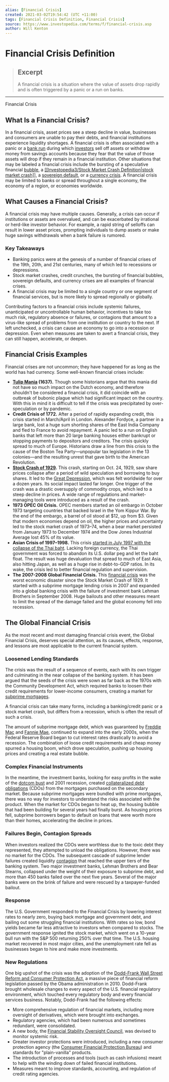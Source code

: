 ```yaml
---
alias: [Financial Crisis]
created: 2021-03-02T19:54:42 (UTC +11:00)
tags: [Financial Crisis Definition, Financial Crisis]
source: https://www.investopedia.com/terms/f/financial-crisis.asp
author: Will Kenton
---
```


# Financial Crisis Definition

> ## Excerpt
> A financial crisis is a situation where the value of assets drop rapidly and is often triggered by a panic or a run on banks.

---

Financial Crisis
## What Is a Financial Crisis?

In a financial crisis, asset prices see a steep decline in value, businesses and consumers are unable to pay their debts, and financial institutions experience liquidity shortages. A financial crisis is often associated with a panic or a [bank run](https://www.investopedia.com/terms/b/bankrun.asp) during which [investors](https://www.investopedia.com/financial-edge/0411/5-investors-that-are-both-rich-and-smart.aspx) sell off assets or withdraw money from savings accounts because they fear that the value of those assets will drop if they remain in a financial institution. Other situations that may be labeled a financial crisis include the bursting of a speculative financial [bubble](https://www.investopedia.com/terms/b/bubble.asp), a [[[Investopedia3/Stock Market Crash Definition|stock market crash]]](https://www.investopedia.com/terms/s/stock-market-crash.asp), a [sovereign default](https://www.investopedia.com/terms/s/sovereign-default.asp), or a [currency crisis](https://www.investopedia.com/articles/economics/08/currency-crises.asp). A financial crisis may be limited to banks or spread throughout a single economy, the economy of a region, or economies worldwide.

## What Causes a Financial Crisis?

A financial crisis may have multiple causes. Generally, a crisis can occur if institutions or assets are overvalued, and can be exacerbated by irrational or herd-like investor behavior. For example, a rapid string of selloffs can result in lower asset prices, prompting individuals to dump assets or make huge savings withdrawals when a bank failure is rumored.

### Key Takeaways

-   Banking panics were at the genesis of a number of financial crises of the 19th, 20th, and 21st centuries, many of which led to recessions or depressions.
-   Stock market crashes, credit crunches, the bursting of financial bubbles, sovereign defaults, and currency crises are all examples of financial crises.
-   A financial crisis may be limited to a single country or one segment of financial services, but is more likely to spread regionally or globally.

Contributing factors to a financial crisis include systemic failures, unanticipated or uncontrollable human behavior, incentives to take too much risk, regulatory absence or failures, or contagions that amount to a virus-like spread of problems from one institution or country to the next. If left unchecked, a crisis can cause an economy to go into a recession or depression. Even when measures are taken to avert a financial crisis, they can still happen, accelerate, or deepen.

## Financial Crisis Examples

Financial crises are not uncommon; they have happened for as long as the world has had currency. Some well-known financial crises include:

-   **[Tulip Mania](https://www.investopedia.com/terms/d/dutch_tulip_bulb_market_bubble.asp) (1637).** Though some historians argue that this mania did not have so much impact on the Dutch economy, and therefore shouldn't be considered a financial crisis, it did coincide with an outbreak of bubonic plague which had significant impact on the country. With this in mind it is difficult to tell if the crisis was precipitated by over-speculation or by pandemic.
-   **Credit Crisis of 1772.** After a period of rapidly expanding credit, this crisis started in March/April in London. Alexander Fordyce, a partner in a large bank, lost a huge sum shorting shares of the East India Company and fled to France to avoid repayment. A panic led to a run on English banks that left more than 20 large banking houses either bankrupt or stopping payments to depositors and creditors. The crisis quickly spread to much of Europe. Historians draw a line from this crisis to the cause of the Boston Tea Party—unpopular tax legislation in the 13 colonies—and the resulting unrest that gave birth to the American Revolution.
-   **[Stock Crash of 1929](https://www.investopedia.com/terms/s/stock-market-crash-1929.asp).** This crash, starting on Oct. 24, 1929, saw share prices collapse after a period of wild speculation and borrowing to buy shares. It led to the [Great Depression](https://www.investopedia.com/terms/g/great_depression.asp), which was felt worldwide for over a dozen years. Its social impact lasted far longer. One trigger of the crash was a drastic oversupply of commodity crops, which led to a steep decline in prices. A wide range of regulations and market-managing tools were introduced as a result of the crash.
-   **1973 OPEC Oil Crisis.** OPEC members started an oil embargo in October 1973 targeting countries that backed Israel in the Yom Kippur War. By the end of the embargo, a barrel of oil stood at $12, up from $3. Given that modern economies depend on oil, the higher prices and uncertainty led to the stock market crash of 1973–74, when a bear market persisted from January 1973 to December 1974 and the Dow Jones Industrial Average lost 45% of its value.
-   **Asian Crisis of 1997–1998.** This crisis [started in July 1997 with the collapse of the Thai baht](https://www.investopedia.com/terms/a/asian-financial-crisis.asp). Lacking foreign currency, the Thai government was forced to abandon its U.S. dollar peg and let the baht float. The result was huge devaluation that spread to much of East Asia, also hitting Japan, as well as a huge rise in debt-to-GDP ratios. In its wake, the crisis led to better financial regulation and supervision.
-   **The 2007-2008 Global Financial Crisis.** This [financial crisis](https://www.investopedia.com/terms/c/credit-crisis.asp) was the worst economic disaster since the Stock Market Crash of 1929. It started with a subprime mortgage lending crisis in 2007 and expanded into a global banking crisis with the failure of investment bank Lehman Brothers in September 2008. Huge bailouts and other measures meant to limit the spread of the damage failed and the global economy fell into recession.

## The Global Financial Crisis

As the most recent and most damaging financial crisis event, the Global Financial Crisis, deserves special attention, as its causes, effects, response, and lessons are most applicable to the current financial system.

### Loosened Lending Standards

The crisis was the result of a sequence of events, each with its own trigger and culminating in the near collapse of the banking system. It has been argued that the seeds of the crisis were sown as far back as the 1970s with the Community Development Act, which required banks to loosen their credit requirements for lower-income consumers, creating a market for [subprime mortgages](https://www.investopedia.com/terms/s/subprime_mortgage.asp).

A financial crisis can take many forms, including a banking/credit panic or a stock market crash, but differs from a recession, which is often the result of such a crisis.

The amount of subprime mortgage debt, which was guaranteed by [Freddie Mac](https://www.investopedia.com/terms/f/freddiemac.asp) and [Fannie Mae](https://www.investopedia.com/mortgage/fannie-mae-loans/), continued to expand into the early 2000s, when the Federal Reserve Board began to cut interest rates drastically to avoid a recession. The combination of loose credit requirements and cheap money spurred a housing boom, which drove speculation, pushing up housing prices and creating a real estate bubble.

### Complex Financial Instruments

In the meantime, the investment banks, looking for easy profits in the wake of the [dotcom bust](https://www.investopedia.com/terms/d/dotcom-bubble.asp) and 2001 recession, created [collateralized debt obligations](https://www.investopedia.com/terms/c/cdo.asp) (CDOs) from the mortgages purchased on the secondary market. Because subprime mortgages were bundled with prime mortgages, there was no way for investors to understand the risks associated with the product. When the market for CDOs began to heat up, the housing bubble that had been building for several years had finally burst. As housing prices fell, subprime borrowers began to default on loans that were worth more than their homes, accelerating the decline in prices.

### Failures Begin, Contagion Spreads

When investors realized the CDOs were worthless due to the toxic debt they represented, they attempted to unload the obligations. However, there was no market for the CDOs. The subsequent cascade of subprime lender failures created liquidity [contagion](https://www.investopedia.com/terms/c/contagion.asp) that reached the upper tiers of the banking system. Two major investment banks, Lehman Brothers and Bear Stearns, collapsed under the weight of their exposure to subprime debt, and more than 450 banks failed over the next five years. Several of the major banks were on the brink of failure and were rescued by a taxpayer-funded bailout.

### Response

The U.S. Government responded to the Financial Crisis by lowering interest rates to nearly zero, buying back mortgage and government debt, and bailing out some struggling financial institutions. With rates so low, bond yields became far less attractive to investors when compared to stocks. The government response ignited the stock market, which went on a 10-year bull run with the S&P 500 returning 250% over that time. The U.S. housing market recovered in most major cities, and the unemployment rate fell as businesses began to hire and make more investments.

### New Regulations

One big upshot of the crisis was the adoption of the [Dodd-Frank Wall Street Reform and Consumer Protection Act](https://www.investopedia.com/terms/d/dodd-frank-financial-regulatory-reform-bill.asp), a massive piece of financial reform legislation passed by the Obama administration in 2010. Dodd-Frank brought wholesale changes to every aspect of the U.S. financial regulatory environment, which touched every regulatory body and every financial services business. Notably, Dodd-Frank had the following effects:

-   More comprehensive regulation of financial markets, including more oversight of derivatives, which were brought into exchanges.
-   Regulatory agencies, which had been numerous and sometimes redundant, were consolidated.
-   A new body, the [Financial Stability Oversight Council](https://www.investopedia.com/terms/f/financial-stability-oversight-council.asp), was devised to monitor systemic risk.
-   Greater investor protections were introduced, including a new consumer protection agency (the [Consumer Financial Protection Bureau](https://www.investopedia.com/terms/c/consumer-financial-protection-bureau-cfpb.asp)) and standards for "plain-vanilla" products.
-   The introduction of processes and tools (such as cash infusions) meant to help with the winding down of failed financial institutions.
-   Measures meant to improve standards, accounting, and regulation of credit rating agencies.
